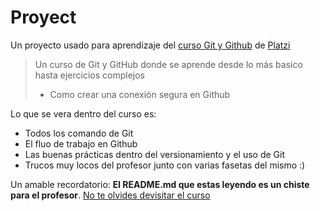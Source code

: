 # Proyect
Un proyecto usado para aprendizaje del [curso Git y Github](https://platzi.com/cursos/git-github/) de [Platzi](https://platzi.com)

>Un curso de Git y GitHub donde se aprende desde lo más basico hasta ejercicios complejos
> - Como crear una conexión segura en Github

Lo que se vera dentro del curso es:
* Todos los comando de Git
* El fluo de trabajo en Github
* Las buenas prácticas dentro del versionamiento y el uso de Git
* Trucos muy locos del profesor junto con varias fasetas del mismo :)

Un amable recordatorio: **El README.md que estas leyendo es un chiste para el profesor**. [No te olvides devisitar el curso](https://platzi.com/cursos/git-github/)
